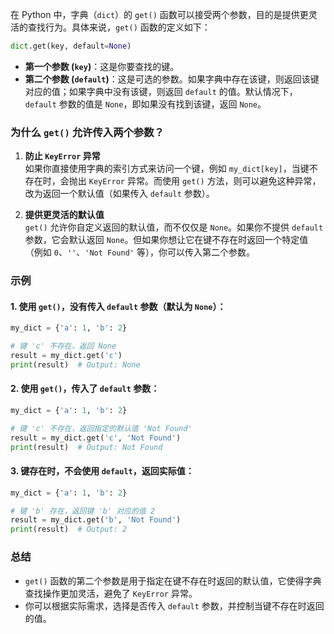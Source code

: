 在 Python 中，字典（`dict`）的 `get()` 函数可以接受两个参数，目的是提供更灵活的查找行为。具体来说，`get()` 函数的定义如下：

```python
dict.get(key, default=None)
```

- **第一个参数 (`key`)**：这是你要查找的键。
- **第二个参数 (`default`)**：这是可选的参数。如果字典中存在该键，则返回该键对应的值；如果字典中没有该键，则返回 `default` 的值。默认情况下，`default` 参数的值是 `None`，即如果没有找到该键，返回 `None`。

### 为什么 `get()` 允许传入两个参数？

1. **防止 `KeyError` 异常**  
   如果你直接使用字典的索引方式来访问一个键，例如 `my_dict[key]`，当键不存在时，会抛出 `KeyError` 异常。而使用 `get()` 方法，则可以避免这种异常，改为返回一个默认值（如果传入 `default` 参数）。

2. **提供更灵活的默认值**  
   `get()` 允许你自定义返回的默认值，而不仅仅是 `None`。如果你不提供 `default` 参数，它会默认返回 `None`。但如果你想让它在键不存在时返回一个特定值（例如 `0`、`''`、`'Not Found'` 等），你可以传入第二个参数。

### 示例

#### 1. 使用 `get()`，没有传入 `default` 参数（默认为 `None`）：

```python
my_dict = {'a': 1, 'b': 2}

# 键 'c' 不存在，返回 None
result = my_dict.get('c')
print(result)  # Output: None
```

#### 2. 使用 `get()`，传入了 `default` 参数：

```python
my_dict = {'a': 1, 'b': 2}

# 键 'c' 不存在，返回指定的默认值 'Not Found'
result = my_dict.get('c', 'Not Found')
print(result)  # Output: Not Found
```

#### 3. 键存在时，不会使用 `default`，返回实际值：

```python
my_dict = {'a': 1, 'b': 2}

# 键 'b' 存在，返回键 'b' 对应的值 2
result = my_dict.get('b', 'Not Found')
print(result)  # Output: 2
```

### 总结

- `get()` 函数的第二个参数是用于指定在键不存在时返回的默认值，它使得字典查找操作更加灵活，避免了 `KeyError` 异常。
- 你可以根据实际需求，选择是否传入 `default` 参数，并控制当键不存在时返回的值。